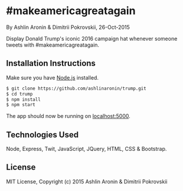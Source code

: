 # #makeamericagreatagain
By Ashlin Aronin & Dimitrii Pokrovskii, 26-Oct-2015

Display Donald Trump's iconic 2016 campaign hat whenever someone tweets with #makeamericagreatagain.

## Installation Instructions
Make sure you have [Node.js](http://nodejs.org/) installed.

```sh
$ git clone https://github.com/ashlinaronin/trump.git
$ cd trump
$ npm install
$ npm start
```

The app should now be running on [localhost:5000](http://localhost:5000/).

## Technologies Used
Node, Express, Twit, JavaScript, JQuery, HTML, CSS & Bootstrap.

## License
MIT License, Copyright (c) 2015 Ashlin Aronin & Dimitrii Pokrovskii
